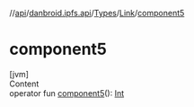 //[api](../../../index.md)/[danbroid.ipfs.api](../../index.md)/[Types](../index.md)/[Link](index.md)/[component5](component5.md)



# component5  
[jvm]  
Content  
operator fun [component5](component5.md)(): [Int](https://kotlinlang.org/api/latest/jvm/stdlib/kotlin/-int/index.html)  



